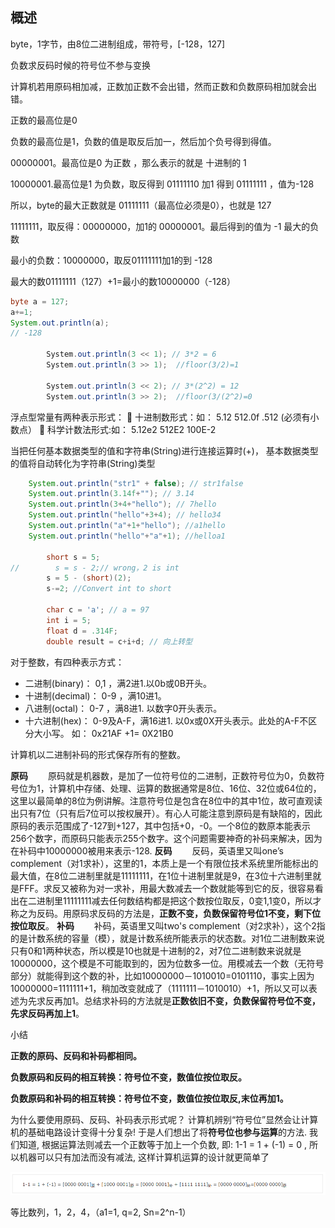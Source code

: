 ## 概述

byte，1字节，由8位二进制组成，带符号，[-128，127]

负数求反码时候的符号位不参与变换

计算机若用原码相加减，正数加正数不会出错，然而正数和负数原码相加就会出错。

正数的最高位是0

负数的最高位是1，负数的值是取反后加一，然后加个负号得到得值。



00000001。最高位是0 为正数 ，那么表示的就是 十进制的 1

10000001.最高位是1 为负数，取反得到 01111110 加1 得到 01111111 ，值为-128



所以，byte的最大正数就是 01111111（最高位必须是0），也就是 127



11111111，取反得：00000000，加1的 00000001。最后得到的值为 -1  最大的负数



最小的负数：10000000，取反01111111加1的到 -128



最大的数01111111（127）+1=最小的数10000000（-128）

```java
byte a = 127; 
a+=1; 
System.out.println(a); 
// -128

        System.out.println(3 << 1); // 3*2 = 6
        System.out.println(3 >> 1);  //floor(3/2)=1

        System.out.println(3 << 2); // 3*(2^2) = 12
        System.out.println(3 >> 2);  //floor(3/(2^2)=0
```

浮点型常量有两种表示形式：
 十进制数形式：如： 5.12 512.0f .512 (必须有小数点）
 科学计数法形式:如： 5.12e2 512E2 100E-2  

当把任何基本数据类型的值和字符串(String)进行连接运算时(+)， 基本数据类型的值将自动转化为字符串(String)类型  



```java
    System.out.println("str1" + false); // str1false
    System.out.println(3.14f+""); // 3.14
    System.out.println(3+4+"hello"); // 7hello
    System.out.println("hello"+3+4); // hello34
    System.out.println("a"+1+"hello"); //a1hello
    System.out.println("hello"+"a"+1); //helloa1

        short s = 5;
//        s = s - 2;// wrong，2 is int
        s = 5 - (short)(2);
		s-=2; //Convert int to short

        char c = 'a'; // a = 97
        int i = 5;
        float d = .314F;
        double result = c+i+d; // 向上转型
```
对于整数，有四种表示方式：

- 二进制(binary)： 0,1 ，满2进1.以0b或0B开头。
- 十进制(decimal)： 0-9 ，满10进1。
- 八进制(octal)： 0-7 ，满8进1. 以数字0开头表示。
- 十六进制(hex)： 0-9及A-F，满16进1. 以0x或0X开头表示。此处的A-F不区分大小写。
  如： 0x21AF +1= 0X21B0

计算机以二进制补码的形式保存所有的整数。



**原码**
　　原码就是机器数，是加了一位符号位的二进制，正数符号位为0，负数符号位为1，计算机中存储、处理、运算的数据通常是8位、16位、32位或64位的，这里以最简单的8位为例讲解。注意符号位是包含在8位中的其中1位，故可直观读出只有7位（只有后7位可以按权展开）。有心人可能注意到原码是有缺陷的，因此原码的表示范围成了-127到+127，其中包括+0，-0。一个8位的数原本能表示256个数字，而原码只能表示255个数字。这个问题需要神奇的补码来解决，因为在补码中10000000被用来表示-128.
**反码**
　　反码，英语里又叫one’s complement（对1求补），这里的1，本质上是一个有限位技术系统里所能标出的最大值，在8位二进制里就是11111111，在1位十进制里就是9，在3位十六进制里就是FFF。求反又被称为对一求补，用最大数减去一个数就能等到它的反，很容易看出在二进制里11111111减去任何数结构都是把这个数按位取反，0变1,1变0，所以才称之为反码。用原码求反码的方法是，**正数不变，负数保留符号位1不变，剩下位按位取反**。
**补码**
　　补码，英语里又叫two's complement（对2求补），这个2指的是计数系统的容量（模），就是计数系统所能表示的状态数。对1位二进制数来说只有0和1两种状态，所以模是10也就是十进制的2，对7位二进制数来说就是10000000，这个模是不可能取到的，因为位数多一位。用模减去一个数（无符号部分）就能得到这个数的补，比如10000000－1010010=0101110，事实上因为10000000=1111111+1，稍加改变就成了（1111111－1010010）+1，所以又可以表述为先求反再加1。总结求补码的方法就是**正数依旧不变，负数保留符号位不变，先求反码再加上1**。

小结

**正数的原码、反码和补码都相同。**

**负数原码和反码的相互转换：符号位不变，数值位按位取反。**

**负数原码和补码的相互转换：符号位不变，数值位按位取反,末位再加1。**



为什么要使用原码、反码、补码表示形式呢？
计算机辨别“符号位”显然会让计算机的基础电路设计变得十分复杂! 于是人们想出了将**符号位也参与运算**的方法. 我们知道, 根据运算法则减去一个正数等于加上一个负数, 即: 1-1 = 1 + (-1) = 0 , 所以机器可以只有加法而没有减法, 这样计算机运算的设计就更简单了

![](illustration/1.png)

等比数列，1，2，4，（a1=1, q=2, Sn=2^n-1）